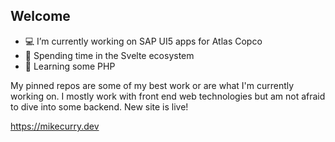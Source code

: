 
## Welcome 

- 💻 I’m currently working on SAP UI5 apps for Atlas Copco
- 👀 Spending time in the Svelte ecosystem
- 🐘 Learning some PHP

My pinned repos are some of my best work or are what I'm currently working on. I mostly work with front end web technologies but am not afraid to dive into some backend. New site is live!

https://mikecurry.dev
